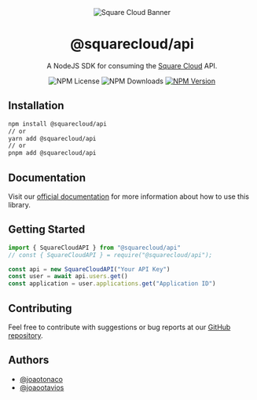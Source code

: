 <div align="center">
  <img alt="Square Cloud Banner" src="https://cdn.squarecloud.app/png/github-readme.png">
</div>

<h1 align="center">@squarecloud/api</h1>

<p align="center">A NodeJS SDK for consuming the <a href="https://squarecloud.app" target="_blank">Square Cloud</a> API.</p>

<div align="center">
  <div style="width: fit-content; display: flex; align-items: flex-start; gap: 4px;">
    <img alt="NPM License" src="https://img.shields.io/npm/l/@squarecloud/api">
    <img alt="NPM Downloads" src="https://img.shields.io/npm/dw/@squarecloud/api">
    <a href="https://npmjs.com/package/@squarecloud/api">
      <img alt="NPM Version" src="https://img.shields.io/npm/v/@squarecloud/api">
    </a>
  </div>
</div>

## Installation

```bash
npm install @squarecloud/api
// or
yarn add @squarecloud/api
// or
pnpm add @squarecloud/api
```

## Documentation

Visit our [official documentation](https://docs.squarecloud.app/sdks/js/) for more information about how to use this library.

## Getting Started

```ts
import { SquareCloudAPI } from "@squarecloud/api"
// const { SquareCloudAPI } = require("@squarecloud/api");

const api = new SquareCloudAPI("Your API Key")
const user = await api.users.get()
const application = user.applications.get("Application ID")
```

## Contributing

Feel free to contribute with suggestions or bug reports at our [GitHub repository](https://github.com/squarecloudofc/wrapper-api-js).

## Authors

- [@joaotonaco](https://github.com/joaotonaco)
- [@joaootavios](https://github.com/joaootavios)